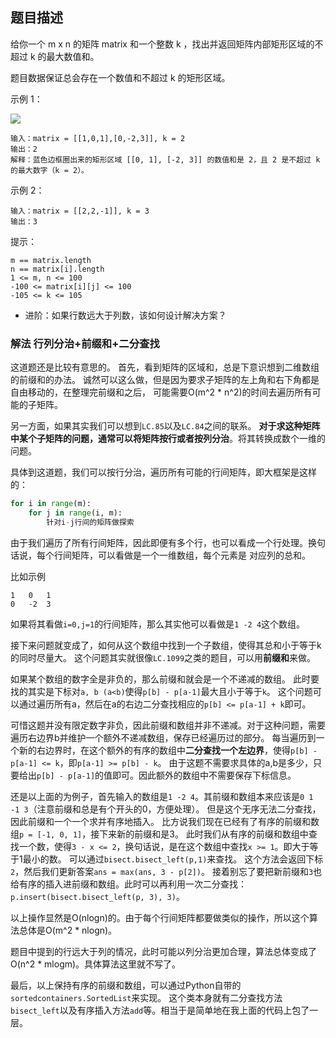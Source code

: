 ## 题目描述
给你一个 m x n 的矩阵 matrix 和一个整数 k ，找出并返回矩阵内部矩形区域的不超过 k 的最大数值和。

题目数据保证总会存在一个数值和不超过 k 的矩形区域。


示例 1：

![](https://assets.leetcode.com/uploads/2021/03/18/sum-grid.jpg)
```
输入：matrix = [[1,0,1],[0,-2,3]], k = 2
输出：2
解释：蓝色边框圈出来的矩形区域 [[0, 1], [-2, 3]] 的数值和是 2，且 2 是不超过 k 的最大数字（k = 2）。
```
示例 2：
```
输入：matrix = [[2,2,-1]], k = 3
输出：3
```

提示：
```
m == matrix.length
n == matrix[i].length
1 <= m, n <= 100
-100 <= matrix[i][j] <= 100
-105 <= k <= 105
```

- 进阶：如果行数远大于列数，该如何设计解决方案？

### 解法 行列分治+前缀和+二分查找
这道题还是比较有意思的。
首先，看到矩阵的区域和，总是下意识想到二维数组的前缀和的办法。
诚然可以这么做，但是因为要求子矩阵的左上角和右下角都是自由移动的，在整理完前缀和之后，
可能需要O(m^2 * n^2)的时间去遍历所有可能的子矩阵。

另一方面，如果其实我们可以想到`LC.85`以及`LC.84`之间的联系。
**对于求这种矩阵中某个子矩阵的问题，通常可以将矩阵按行或者按列分治**。将其转换成数个一维的问题。

具体到这道题，我们可以按行分治，遍历所有可能的行间矩阵，即大框架是这样的：
```python
for i in range(m):
    for j in range(i, m):
        针对i-j行间的矩阵做探索
``` 
由于我们遍历了所有行间矩阵，因此即便有多个行，也可以看成一个行处理。换句话说，每个行间矩阵，可以看做是一个一维数组，每个元素是
对应列的总和。

比如示例
```text
1   0   1
0   -2  3
```
如果将其看做`i=0,j=1`的行间矩阵，那么其实他可以看做是`1 -2 4`这个数组。

接下来问题就变成了，如何从这个数组中找到一个子数组，使得其总和小于等于k的同时尽量大。
这个问题其实就很像`LC.1099`之类的题目，可以用**前缀和**来做。

如果某个数组的数字全是非负的，那么前缀和就会是一个不递减的数组。
此时要找的其实是下标对`a, b (a<b)`使得`p[b] - p[a-1]`最大且小于等于`k`。
这个问题可以通过遍历所有a，然后在a的右边二分查找相应的`p[b] <= p[a-1] + k`即可。

可惜这题并没有限定数字非负，因此前缀和数组并非不递减。对于这种问题，需要遍历右边界b并维护一个额外不递减数组，保存已经遍历过的部分。
每当遍历到一个新的右边界时，在这个额外的有序的数组中**二分查找一个左边界**，使得`p[b] - p[a-1] <= k`，即`p[a-1] >= p[b] - k`。
由于这题不需要求具体的a,b是多少，只要给出`p[b] - p[a-1]`的值即可。因此额外的数组中不需要保存下标信息。

还是以上面的为例子，首先输入的数组是`1 -2 4`。其前缀和数组本来应该是`0 1 -1 3`（注意前缀和总是有个开头的0，方便处理）。
但是这个无序无法二分查找，因此前缀和一个一个求并有序地插入。
比方说我们现在已经有了有序的前缀和数组`p = [-1, 0, 1]`，接下来新的前缀和是3。
此时我们从有序的前缀和数组中查找一个数，使得`3 - x <= 2`，换句话说，是在这个数组中查找`x >= 1`。即大于等于1最小的数。
可以通过`bisect.bisect_left(p,1)`来查找。
这个方法会返回下标`2`，然后我们更新答案`ans = max(ans, 3 - p[2])`。
接着别忘了要把新前缀和`3`也给有序的插入进前缀和数组。此时可以再利用一次二分查找：`p.insert(bisect.bisect_left(p, 3), 3)`。

以上操作显然是O(nlogn)的。由于每个行间矩阵都要做类似的操作，所以这个算法总体是O(m^2 * nlogn)。

题目中提到的行远大于列的情况，此时可能以列分治更加合理，算法总体变成了O(n^2 * mlogm)。具体算法这里就不写了。

最后，以上保持有序的前缀和数组，可以通过Python自带的`sortedcontainers.SortedList`来实现。
这个类本身就有二分查找方法`bisect_left`以及有序插入方法`add`等。相当于是简单地在我上面的代码上包了一层。
